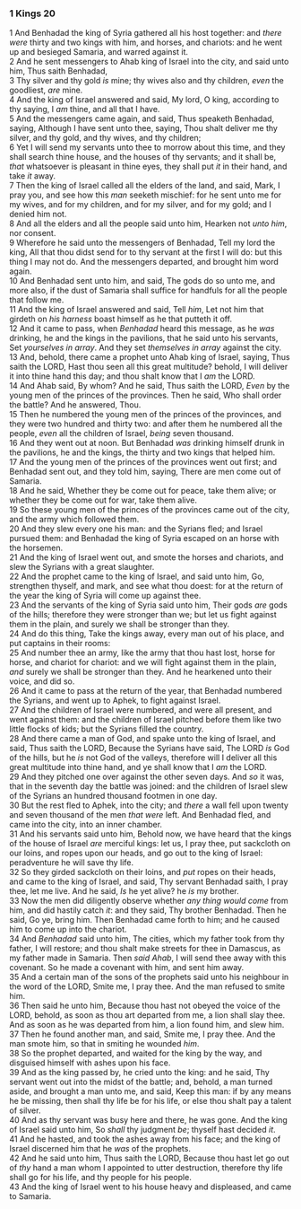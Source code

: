 ### 1 Kings 20

1 And Benhadad the king of Syria gathered all his host together: and *there were* thirty and two kings with him, and horses, and chariots: and he went up and besieged Samaria, and warred against it.  
2 And he sent messengers to Ahab king of Israel into the city, and said unto him, Thus saith Benhadad,  
3 Thy silver and thy gold *is* mine; thy wives also and thy children, *even* the goodliest, *are* mine.  
4 And the king of Israel answered and said, My lord, O king, according to thy saying, I *am* thine, and all that I have.  
5 And the messengers came again, and said, Thus speaketh Benhadad, saying, Although I have sent unto thee, saying, Thou shalt deliver me thy silver, and thy gold, and thy wives, and thy children;  
6 Yet I will send my servants unto thee to morrow about this time, and they shall search thine house, and the houses of thy servants; and it shall be, *that* whatsoever is pleasant in thine eyes, they shall put *it* in their hand, and take *it* away.  
7 Then the king of Israel called all the elders of the land, and said, Mark, I pray you, and see how this *man* seeketh mischief: for he sent unto me for my wives, and for my children, and for my silver, and for my gold; and I denied him not.  
8 And all the elders and all the people said unto him, Hearken not *unto him*, nor consent.  
9 Wherefore he said unto the messengers of Benhadad, Tell my lord the king, All that thou didst send for to thy servant at the first I will do: but this thing I may not do. And the messengers departed, and brought him word again.  
10 And Benhadad sent unto him, and said, The gods do so unto me, and more also, if the dust of Samaria shall suffice for handfuls for all the people that follow me.  
11 And the king of Israel answered and said, Tell *him*, Let not him that girdeth on *his harness* boast himself as he that putteth it off.  
12 And it came to pass, when *Benhadad* heard this message, as he *was* drinking, he and the kings in the pavilions, that he said unto his servants, Set *yourselves in array*. And they set *themselves in array* against the city.  
13 And, behold, there came a prophet unto Ahab king of Israel, saying, Thus saith the LORD, Hast thou seen all this great multitude? behold, I will deliver it into thine hand this day; and thou shalt know that I *am* the LORD.  
14 And Ahab said, By whom? And he said, Thus saith the LORD, *Even* by the young men of the princes of the provinces. Then he said, Who shall order the battle? And he answered, Thou.  
15 Then he numbered the young men of the princes of the provinces, and they were two hundred and thirty two: and after them he numbered all the people, *even* all the children of Israel, *being* seven thousand.  
16 And they went out at noon. But Benhadad *was* drinking himself drunk in the pavilions, he and the kings, the thirty and two kings that helped him.  
17 And the young men of the princes of the provinces went out first; and Benhadad sent out, and they told him, saying, There are men come out of Samaria.  
18 And he said, Whether they be come out for peace, take them alive; or whether they be come out for war, take them alive.  
19 So these young men of the princes of the provinces came out of the city, and the army which followed them.  
20 And they slew every one his man: and the Syrians fled; and Israel pursued them: and Benhadad the king of Syria escaped on an horse with the horsemen.  
21 And the king of Israel went out, and smote the horses and chariots, and slew the Syrians with a great slaughter.  
22 And the prophet came to the king of Israel, and said unto him, Go, strengthen thyself, and mark, and see what thou doest: for at the return of the year the king of Syria will come up against thee.  
23 And the servants of the king of Syria said unto him, Their gods *are* gods of the hills; therefore they were stronger than we; but let us fight against them in the plain, and surely we shall be stronger than they.  
24 And do this thing, Take the kings away, every man out of his place, and put captains in their rooms:  
25 And number thee an army, like the army that thou hast lost, horse for horse, and chariot for chariot: and we will fight against them in the plain, *and* surely we shall be stronger than they. And he hearkened unto their voice, and did so.  
26 And it came to pass at the return of the year, that Benhadad numbered the Syrians, and went up to Aphek, to fight against Israel.  
27 And the children of Israel were numbered, and were all present, and went against them: and the children of Israel pitched before them like two little flocks of kids; but the Syrians filled the country.  
28 And there came a man of God, and spake unto the king of Israel, and said, Thus saith the LORD, Because the Syrians have said, The LORD *is* God of the hills, but he *is* not God of the valleys, therefore will I deliver all this great multitude into thine hand, and ye shall know that I *am* the LORD.  
29 And they pitched one over against the other seven days. And *so* it was, that in the seventh day the battle was joined: and the children of Israel slew of the Syrians an hundred thousand footmen in one day.  
30 But the rest fled to Aphek, into the city; and *there* a wall fell upon twenty and seven thousand of the men *that were* left. And Benhadad fled, and came into the city, into an inner chamber.  
31 And his servants said unto him, Behold now, we have heard that the kings of the house of Israel *are* merciful kings: let us, I pray thee, put sackcloth on our loins, and ropes upon our heads, and go out to the king of Israel: peradventure he will save thy life.  
32 So they girded sackcloth on their loins, and *put* ropes on their heads, and came to the king of Israel, and said, Thy servant Benhadad saith, I pray thee, let me live. And he said, *Is* he yet alive? he *is* my brother.  
33 Now the men did diligently observe whether *any thing would come* from him, and did hastily catch *it*: and they said, Thy brother Benhadad. Then he said, Go ye, bring him. Then Benhadad came forth to him; and he caused him to come up into the chariot.  
34 And *Benhadad* said unto him, The cities, which my father took from thy father, I will restore; and thou shalt make streets for thee in Damascus, as my father made in Samaria. Then *said Ahab*, I will send thee away with this covenant. So he made a covenant with him, and sent him away.  
35 And a certain man of the sons of the prophets said unto his neighbour in the word of the LORD, Smite me, I pray thee. And the man refused to smite him.  
36 Then said he unto him, Because thou hast not obeyed the voice of the LORD, behold, as soon as thou art departed from me, a lion shall slay thee. And as soon as he was departed from him, a lion found him, and slew him.  
37 Then he found another man, and said, Smite me, I pray thee. And the man smote him, so that in smiting he wounded *him*.  
38 So the prophet departed, and waited for the king by the way, and disguised himself with ashes upon his face.  
39 And as the king passed by, he cried unto the king: and he said, Thy servant went out into the midst of the battle; and, behold, a man turned aside, and brought a man unto me, and said, Keep this man: if by any means he be missing, then shall thy life be for his life, or else thou shalt pay a talent of silver.  
40 And as thy servant was busy here and there, he was gone. And the king of Israel said unto him, So *shall* thy judgment *be*; thyself hast decided *it*.  
41 And he hasted, and took the ashes away from his face; and the king of Israel discerned him that he *was* of the prophets.  
42 And he said unto him, Thus saith the LORD, Because thou hast let go out of *thy* hand a man whom I appointed to utter destruction, therefore thy life shall go for his life, and thy people for his people.  
43 And the king of Israel went to his house heavy and displeased, and came to Samaria.  
